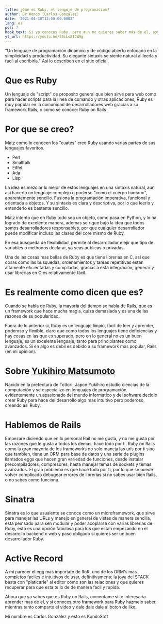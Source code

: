 ```yaml
---
title: ¿Qué es Ruby, el lenguje de programación?
author: Dr Kondo (Carlos González)
date: '2021-04-30T12:00:00.000Z'
lang: es
pos: 7
hook_text: Si ya conoces Ruby, pero aun no quieres saber más de el, estas en el lugar adecuado. Creado por Matz
yt_url: https://youtu.be/E5iLs8ICW9g
---
```


"Un lenguaje de programación dinámico y de código abierto enfocado en la simplicidad y productividad. Su elegante sintaxis se siente natural al leerla y fácil al escribirla." Asi lo describen en el [sitio oficial](https://www.ruby-lang.org/).


# Que es Ruby

Un lenguaje de "script" de proposito general que bien sirve para web como para hacer scripts para la linea de comando y otras aplicaciones, Ruby es muy popular en la comunidad de desarrolladores web gracias a su framework Rails, o como se conoce: Ruby on Rails

# Por que se creo?

Matz como lo conocen los "cuates" creo Ruby usando varias partes de sus lenguajes favoritos.
- Perl
- Smalltalk
- Eiffel
- Ada
- Lisp

La idea es mezclar lo mejor de estos lenguajes en una sintaxis natural, aun asi hacerlo un lenguaje complejo o poderso "como el cuerpo humano", aparentemente sencillo. Fusiona la programación imperativa, funcional y orientada a objetos. Y su sintaxis es clara y descriptiva, por lo que leerlo y entenderlo es bastante sencillo.

Matz intento que en Ruby todo sea un objeto, como pasa en Python, y lo ha logrado de excelente manera, ademas se rigue bajo la idea que todos somos desarrolladores responsables, por que cualquier desarrollador puede modificar incluso las clases del core mismo de Ruby.

En esa busqueda de flexibilidad, permite al desarrollador elejir que tipo de variables o methodos declarar, ya seas publicas o privadas.

Una de las cosas mas bellas de Ruby es que tiene librerias en C, asi que cosas como las busquedas, ordenamientos y tareas repetitivas estan altamente eficientadas y compiladas, gracias a esta integración, generar y usar librerias en C es relativamente fácil.

# Es realmente como dicen que es?

  Cuando se habla de Ruby, la mayoria del tiempo se habla de Rails, que es un framework que hace mucha magia, quiza demasiada y es una de las razones de su popularidad.

  Fuera de lo anterior si, Ruby es un lenguaje limpio, fácil de leer y aprender, poderoso y flexible, claro que como todos los lenguajes tiene deficiencias y hay cosas en las que es superado, pero en lo general no es un buen lenguaje, es un excelente lenguaje, tanto para principiantes como avanzados. Si en algo es debil es debido a su framework mas popular, Rails (en mi opinion).


# Sobre [Yukihiro Matsumoto](https://matz.rubyist.net/)

  Nacido en la  prefectura de Tottori, Japon Yukihiro estudio ciencias de la computación y se especializo en lenguajes de programación, evidentemente un apasionado del mundo informatico y del software decidio crear Ruby para hace del desarrollo algo mas intuitivo pero poderoso, creando asi Ruby.

# Hablemos de Rails
  Empezare diciendo que en lo personal Rail no me gusta, y no me gusta por las razones que le gusta a todos los demas, hace todo por ti. Ruby on Rails como la gran mayoria de los frameworks no solo maneja las urls por ti sino que tambien, tiene un ORM para base de datos y una serie de plugins llamados eggs que hacen gran variedad de funciones, desde instalar precompiladores, compresores, hasta manejar temas de sockets y temas avanzados. El gran problema es que hace todo por ti, por lo que se puede volver complicado debugear errores de librerias si no sabes usar bien Rails, o no sabes como funciona.

# Sinatra
  Sinatra es lo que usualente se conoce como un microframework, que sirve para manejar las URLs y manejo en general de vistas de manera sencilla, esta pemsado para sen modular y poder acoplarse con varias librerias de Ruby, esta es una opción fabulosa para los que estan empezando en el desarrollo backend o web y paso obligado si quieres ser un buen desarrollador Ruby.

# Active Record

  A mi parecer el egg mas importate de RoR, uno de los ORM's mas completos faciles e intuitivos de usar, definitivamente la joya del STACK basta con "platicarle" al editor como son las relaciones y que quieres recuperar para que esta te lo de de manera facil y rapida.


  Ahora que ya sabes que es Ruby on Rails, comentame si te interesaria aprender mas de el, y si conoces otro framework para Ruby hazmelo saber, mientras tanto comparte el video y dale dale dale al boton de like.

  Mi nombre es Carlos González y esto es KondoSoft
